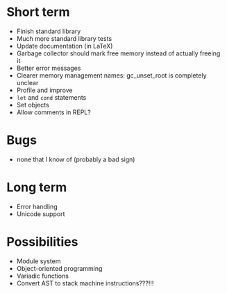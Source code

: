 # Short term
- Finish standard library
- Much more standard library tests
- Update documentation (in LaTeX)
- Garbage collector should mark free memory instead of actually freeing it
- Better error messages
- Clearer memory management names: gc_unset_root is completely unclear
- Profile and improve
- `let` and `cond` statements
- Set objects
- Allow comments in REPL?

# Bugs
- none that I know of (probably a bad sign)

# Long term
- Error handling
- Unicode support

# Possibilities
- Module system
- Object-oriented programming
- Variadic functions
- Convert AST to stack machine instructions???!!!
